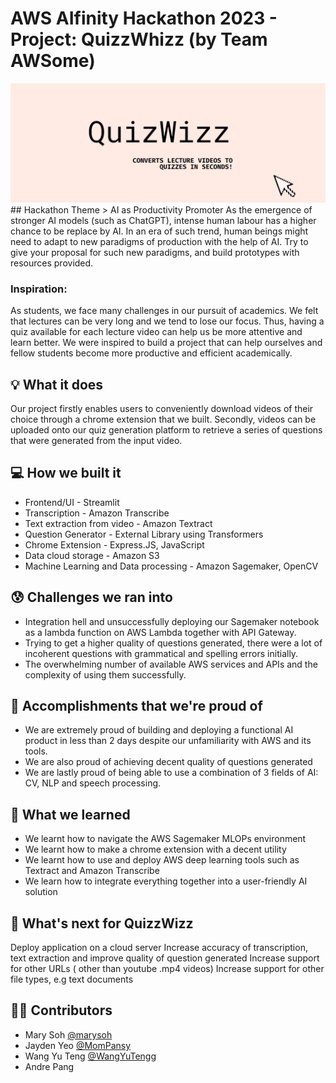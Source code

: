# AWS AIfinity Hackathon 2023 - Project: QuizzWhizz (by Team AWSome)
<img width="1438" src="https://github.com/WangYuTengg/AIfinity-TeamAWSome-QuizzWhizz/blob/master/img1.PNG?raw=true">
## Hackathon Theme
> AI as Productivity Promoter As the emergence of stronger AI models (such as ChatGPT), intense human labour has a higher chance to be replace by AI. In an era of such trend, human beings might need to adapt to new paradigms of production with the help of AI. Try to give your proposal for such new paradigms, and build prototypes with resources provided.

###  Inspiration:
As students, we face many challenges in our pursuit of academics. We felt that lectures can be very long and we tend to lose our focus. Thus, having a quiz available for each lecture video can help us be more attentive and learn better. We were inspired to build a project that can help ourselves and fellow students become more productive and efficient academically.

## 💡 What it does
Our project firstly enables users to conveniently download videos of their choice through a chrome extension that we built. Secondly, videos can be uploaded onto our quiz generation platform to retrieve a series of questions that were generated from the input video.

## 💻 How we built it
- Frontend/UI - Streamlit 
- Transcription - Amazon Transcribe 
- Text extraction from video - Amazon Textract 
- Question Generator - External Library using Transformers 
- Chrome Extension - Express.JS, JavaScript 
- Data cloud storage - Amazon S3 
- Machine Learning and Data processing - Amazon Sagemaker, OpenCV

## 😰 Challenges we ran into
* Integration hell and unsuccessfully deploying our Sagemaker notebook as a lambda function on AWS Lambda together with API Gateway.
* Trying to get a higher quality of questions generated, there were a lot of incoherent questions with grammatical and spelling errors initially.
* The overwhelming number of available AWS services and APIs and the complexity of using them successfully.

## 🥇 Accomplishments that we're proud of
* We are extremely proud of building and deploying a functional AI product in less than 2 days despite our unfamiliarity with AWS and its tools.
* We are also proud of achieving decent quality of questions generated
* We are lastly proud of being able to use a combination of 3 fields of AI: CV, NLP and speech processing.

## 🔑 What we learned
* We learnt how to navigate the AWS Sagemaker MLOPs environment
* We learnt how to make a chrome extension with a decent utility
* We learnt how to use and deploy AWS deep learning tools such as Textract and Amazon Transcribe
* We learn how to integrate everything together into a user-friendly AI solution

## 👀 What's next for QuizzWizz 
Deploy application on a cloud server
Increase accuracy of transcription, text extraction and improve quality of question generated
Increase support for other URLs ( other than youtube .mp4 videos)
Increase support for other file types, e.g text documents

## ✍🏻 Contributors
* Mary Soh [@marysoh](https://github.com/marysoh)
* Jayden Yeo [@MomPansy](https://github.com/MomPansy)
* Wang Yu Teng [@WangYuTengg](https://github.com/WangYuTengg)
* Andre Pang
